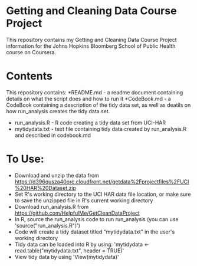 # Getting and Cleaning Data Course Project
This repository contains my Getting and Cleaning Data Course Project information for the Johns Hopkins Bloomberg School of Public Health course on Coursera.

# Contents
This repository contains: 
*README.md - a readme document containing details on what the script does and how to run it
*CodeBook.md - a CodeBook containing a description of the tidy data set, as well as deatils on how run_analysis creates the tidy data set. 
* run_analysis.R - R code creating a tidy data set from UCI-HAR
* mytidydata.txt - text file containing tidy data created by run_analysis.R and described in codebook.md

# To Use: 
* Download and unzip the data from https://d396qusza40orc.cloudfront.net/getdata%2Fprojectfiles%2FUCI%20HAR%20Dataset.zip
* Set R's working directory to the UCI HAR data file location, or make sure to save the unzipped file in R's current working directory
* Download run_analysis.R from https://github.com/HelpfulMe/GetCleanDataProject
* In R, source the run_analysis code to run run_analysis (you can use 'source("run_analysis.R")')
* Code will create a tidy dataset titled "mytidydata.txt" in the user's working directory
* Tidy data can be loaded into R by using: 'mytidydata <- read.table("mytidydata.txt", header = TRUE)'
* View tidy data by using 'View(mytidydata)'
